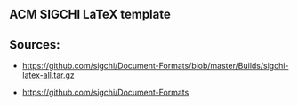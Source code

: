 ACM SIGCHI LaTeX template
---



## Sources:

* https://github.com/sigchi/Document-Formats/blob/master/Builds/sigchi-latex-all.tar.gz

* https://github.com/sigchi/Document-Formats



